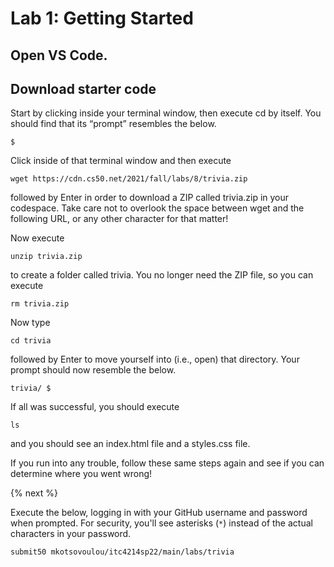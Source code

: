 # Lab 1: Getting Started

## Open VS Code.

## Download starter code

Start by clicking inside your terminal window, then execute cd by itself. You should find that its “prompt” resembles the below.
```
$
```
Click inside of that terminal window and then execute
```
wget https://cdn.cs50.net/2021/fall/labs/8/trivia.zip
```
followed by Enter in order to download a ZIP called trivia.zip in your codespace. Take care not to overlook the space between wget and the following URL, or any other character for that matter!

Now execute
```
unzip trivia.zip
```

to create a folder called trivia. You no longer need the ZIP file, so you can execute
```
rm trivia.zip
```

Now type
```
cd trivia
```

followed by Enter to move yourself into (i.e., open) that directory. Your prompt should now resemble the below.
```
trivia/ $
```

If all was successful, you should execute
```
ls
```

and you should see an index.html file and a styles.css file.

If you run into any trouble, follow these same steps again and see if you can determine where you went wrong!

{% next %}


Execute the below, logging in with your GitHub username and password when prompted. For security, you'll see asterisks (`*`) instead of the actual characters in your password.

```
submit50 mkotsovoulou/itc4214sp22/main/labs/trivia
```
